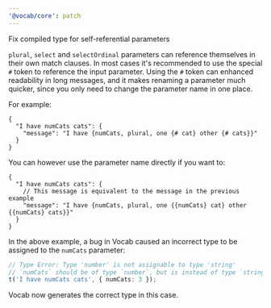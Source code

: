 ```yaml
---
'@vocab/core': patch
---
```


Fix compiled type for self-referential parameters

`plural`, `select` and `selectOrdinal` parameters can reference themselves in their own match clauses.
In most cases it's recommended to use the special `#` token to reference the input parameter.
Using the `#` token can enhanced readability in long messages, and it makes renaming a parameter much quicker, since you only need to change the parameter name in one place.

For example:

```jsonc
{
  "I have numCats cats": {
    "message": "I have {numCats, plural, one {# cat} other {# cats}}"
  }
}
```

You can however use the parameter name directly if you want to:

```jsonc
{
  "I have numCats cats": {
    // This message is equivalent to the message in the previous example
    "message": "I have {numCats, plural, one {{numCats} cat} other {{numCats} cats}}"
  }
}
```

In the above example, a bug in Vocab caused an incorrect type to be assigned to the `numCats` parameter:

```ts
// Type Error: Type 'number' is not assignable to type 'string'
// `numCats` should be of type `number`, but is instead of type `string`
t('I have numCats cats', { numCats: 3 });
```

Vocab now generates the correct type in this case.
